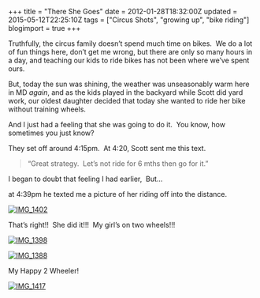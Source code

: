 +++
title = "There She Goes"
date = 2012-01-28T18:32:00Z
updated = 2015-05-12T22:25:10Z
tags = ["Circus Shots", "growing up", "bike riding"]
blogimport = true 
+++

Truthfully, the circus family doesn’t spend much time on bikes.&#160; We do a lot of fun things here, don’t get me wrong, but there are only so many hours in a day, and teaching our kids to ride bikes has not been where we’ve spent ours. 

But, today the sun was shining, the weather was unseasonably warm here in MD _again_, and as the kids played in the backyard while Scott did yard work, our oldest daughter decided that today she wanted to ride her bike without training wheels.&#160; 

And I just had a feeling that she was going to do it.&#160; You know, how sometimes you just know?&#160; 

They set off around 4:15pm.&#160; At 4:20, Scott sent me this text.
  > “Great strategy.&#160; Let’s not ride for 6 mths then go for it.”  

I began to doubt that feeling I had earlier,&#160; But…

at 4:39pm he texted me a picture of her riding off into the distance. 

[![IMG_1402](https://latc.s3.amazonaws.com/wp-content/uploads/2012/01/IMG_1402.jpg "IMG_1402")](https://latc.s3.amazonaws.com/wp-content/uploads/2012/01/IMG_1402.jpg)

That’s right!!&#160; She did it!!!&#160; My girl’s on two wheels!!!

[![IMG_1398](https://latc.s3.amazonaws.com/wp-content/uploads/2012/01/IMG_1398.jpg "IMG_1398")](https://latc.s3.amazonaws.com/wp-content/uploads/2012/01/IMG_1398.jpg)

[![IMG_1388](https://latc.s3.amazonaws.com/wp-content/uploads/2012/01/IMG_1388.jpg "IMG_1388")](https://latc.s3.amazonaws.com/wp-content/uploads/2012/01/IMG_1388.jpg)

My Happy 2 Wheeler! 

[![IMG_1417](https://latc.s3.amazonaws.com/wp-content/uploads/2012/01/IMG_1417.jpg "IMG_1417")](https://latc.s3.amazonaws.com/wp-content/uploads/2012/01/IMG_1417.jpg)
